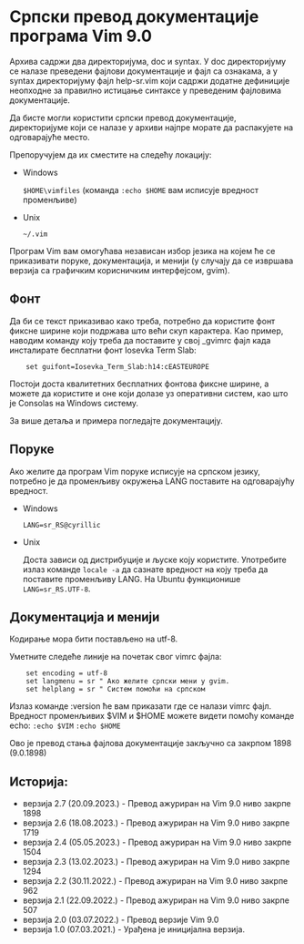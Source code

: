 # Српски превод документације програма Vim 9.0

Архива садржи два директоријума, doc и syntax. У doc директоријуму се налазе
преведени фајлови документације и фајл са ознакама, а у syntax директоријуму
фајл help-sr.vim који садржи додатне дефиниције неопходне за правилно истицање
синтаксе у преведеним фајловима документације.

Да бисте могли користити српски превод документације, директоријуме који се
налазе у архиви најпре морате да распакујете на одговарајуће место.

Препоручујем да их сместите на следећу локацију:

- Windows

  `$HOME\vimfiles` (команда `:echo $HOME` вам исписује вредност променљиве)

- Unix

  `~/.vim`

Програм Vim вам омогућава независан избор језика на којем ће се приказивати
поруке, документација, и менији (у случају да се извршава верзија са графичким
корисничким интерфејсом, gvim).

## Фонт

Да би се текст приказивао како треба, потребно да користите фонт фиксне ширине
који подржава што већи скуп карактера. Као пример, наводим команду коју треба
да поставите у свој _gvimrc фајл када инсталирате бесплатни фонт Iosevka Term
Slab:

```vim
	set guifont=Iosevka_Term_Slab:h14:cEASTEUROPE
```

Постоји доста квалитетних бесплатних фонтова фиксне ширине, а можете да
користите и оне који долазе уз оперативни систем, као што је Consolas на
Windows систему.

За више детаља и примера погледајте документацију.

## Поруке

Ако желите да програм Vim поруке исписује на српском језику, потребно је да
променљиву окружења LANG поставите на одговарајућу вредност.

- Windows

	`LANG=sr_RS@cyrillic`

- Unix
	
  Доста зависи од дистрибуције и љуске коју користите. Употребите излаз
	команде `locale -a` да сазнате вредност на коју треба да поставите
	променљиву LANG. На Ubuntu функционише `LANG=sr_RS.UTF-8`.

## Документација и менији

Кодирање мора бити постављено на utf-8.

Уметните следеће линије на почетак свог vimrc фајла:

```vim
	set encoding = utf-8
	set langmenu = sr " Ако желите српски мени у gvim.
	set helplang = sr " Систем помоћи на српском
```

Излаз команде :version ће вам приказати где се налази vimrc фајл. Вредност
променљивих $VIM и $HOME можете видети помоћу команде echo:
`:echo $VIM`
`:echo $HOME`

Ово је превод стања фајлова документације закључно са закрпом 1898 (9.0.1898) 

## Историја:

- верзија 2.7 (20.09.2023.) - Превод ажуриран на Vim 9.0 ниво закрпе 1898
- верзија 2.6 (18.08.2023.) - Превод ажуриран на Vim 9.0 ниво закрпе 1719
- верзија 2.4 (05.05.2023.) - Превод ажуриран на Vim 9.0 ниво закрпе 1504
- верзија 2.3 (13.02.2023.) - Превод ажуриран на Vim 9.0 ниво закрпе 1294
- верзија 2.2 (30.11.2022.) - Превод ажуриран на Vim 9.0 ниво закрпе 962
- верзија 2.1 (22.09.2022.) - Превод ажуриран на Vim 9.0 ниво закрпе 507
- верзија 2.0 (03.07.2022.) - Превод верзије Vim 9.0
- верзија 1.0 (07.03.2021.) - Урађена је иницијална верзија.
